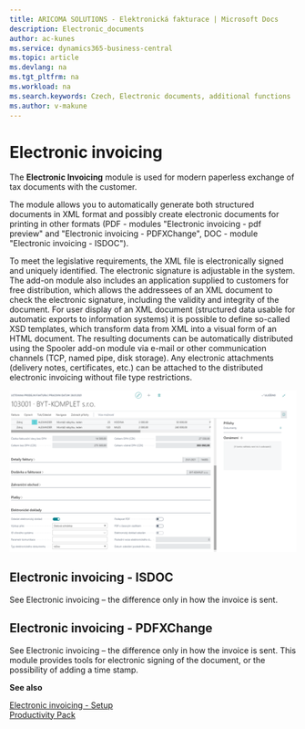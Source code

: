 ```yaml
---
title: ARICOMA SOLUTIONS - Elektronická fakturace | Microsoft Docs
description: Electronic_documents
author: ac-kunes
ms.service: dynamics365-business-central
ms.topic: article
ms.devlang: na
ms.tgt_pltfrm: na
ms.workload: na
ms.search.keywords: Czech, Electronic documents, additional functions
ms.author: v-makune
---
```

# Electronic invoicing

The **Electronic Invoicing** module is used for modern paperless exchange of tax documents with the customer.

The module allows you to automatically generate both structured documents in XML format and possibly create electronic documents for printing in other formats (PDF - modules "Electronic invoicing - pdf preview" and "Electronic invoicing - PDFXChange", DOC - module "Electronic invoicing - ISDOC").

To meet the legislative requirements, the XML file is electronically signed and uniquely identified. The electronic signature is adjustable in the system. The add-on module also includes an application supplied to customers for free distribution, which allows the addressees of an XML document to check the electronic signature, including the validity and integrity of the document. For user display of an XML document (structured data usable for automatic exports to information systems) it is possible to define so-called XSD templates, which transform data from XML into a visual form of an HTML document. The resulting documents can be automatically distributed using the Spooler add-on module via e-mail or other communication channels (TCP, named pipe, disk storage).
Any electronic attachments (delivery notes, certificates, etc.) can be attached to the distributed electronic invoicing without file type restrictions.

![Electronic invoicing](media/electronic_documents.png " Electronic invoicing")

## Electronic invoicing - ISDOC

See Electronic invoicing – the difference only in how the invoice is sent.

## Electronic invoicing - PDFXChange

See Electronic invoicing – the difference only in how the invoice is sent. This module provides tools for electronic signing of the document, or the possibility of adding a time stamp.

**See also**

[Electronic invoicing - Setup](ac-elektronic-dokuments-setup.md)  
[Productivity Pack](ac-productivity-pack.md)
